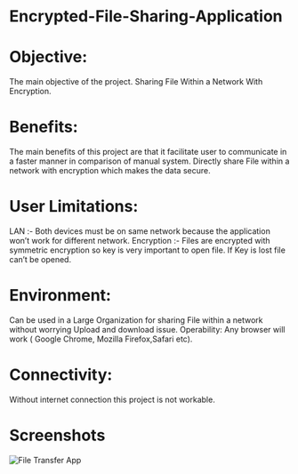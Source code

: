 # Encrypted-File-Sharing-Application

# Objective: 

  The main objective of the project.
  Sharing File Within a Network With Encryption.

# Benefits:
	
  The main benefits of this project are that it facilitate user to communicate in a faster manner in comparison of manual system. 
  Directly share File within a network with encryption which makes the data secure.

# User Limitations:
 	
  LAN :- Both devices must be on same network because the application won’t work for different network.
 	Encryption :- Files are encrypted with symmetric encryption so key is very important to open file.
  If Key is lost file can’t be opened.
  
# Environment:
 Can be used in a Large Organization for sharing File within a network without worrying Upload and download issue.
 Operability:
 Any browser will work ( Google Chrome, Mozilla Firefox,Safari etc).

# Connectivity: 
  Without internet connection this project is not workable.
  
# Screenshots
  ![File Transfer App](https://github.com/abhishekvirat0/Encrypted-File-Sharing-Application/tree/master/screenshots/screenshot2.png)
  

